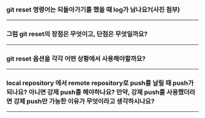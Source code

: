 ### git reset 명령어는 되돌아가기를 했을 때 log가 남나요?(사진 첨부)

---




### 그럼 git reset의 장점은 무엇이고, 단점은 무엇일까요?

---



### git reset 옵션을 각각 어떤 상황에서 사용해야할까요?

---



### local repository 에서 remote repository로 push를 날릴 때 push가 되나요? 아니면 강제 push를 해야하나요? 만약, 강제 push를 사용했더라면 강제 push만 가능한 이유가 무엇이라고 생각하시나요?

---


